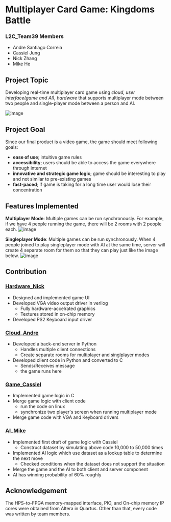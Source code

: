 # Multiplayer Card Game: Kingdoms Battle
### L2C_Team39 Members
- Andre Santiago Correia
- Cassiel Jung
- Nick Zhang
- Mike He

## Project Topic
Developing real-time multiplayer card game using *cloud, user interface(game and AI), hardware* that supports multiplayer mode between two people and single-player mode between a person and AI.

![image](https://user-images.githubusercontent.com/69894554/162331210-1848859a-3568-4246-a924-9c5b8c95b27b.png)

## Project Goal
Since our final product is a video game, the game should meet following goals:
- **ease of use**; intuitive game rules
- **accessibility**; users should be able to access the game everywhere through internet
- **innovative and strategic game logic**; game should be interesting to play and not similar to pre-existing games
- **fast-paced**; if game is taking for a long time user would lose their concentration

## Features Implemented
**Multiplayer Mode**: Multiple games can be run synchronously. For example, if we have 4 people running the game, there will be 2 rooms with 2 people each.
![image](https://user-images.githubusercontent.com/69894554/162332666-ee28c63f-9b6d-4b62-b050-c10e0941628a.png)

**Singleplayer Mode**: Multiple games can be run synchronously. When 4 people joined to play singleplayer mode with AI at the same time, server will create 4 separate room for them so that they can play just like the image below.
![image](https://user-images.githubusercontent.com/69894554/162333109-90437082-9111-4b77-947d-d7125249f5d8.png)


## Contribution
### [Hardware_Nick](https://github.com/UBC-CPEN391/l2c-39/tree/main/hardware)
- Designed and implemented game UI
- Developed VGA video output driver in verilog
    - Fully hardware-accelrated graphics
    - Textures stored in on-chip memory
- Developed PS2 Keyboard input driver
### [Cloud_Andre](https://github.com/UBC-CPEN391/l2c-39/tree/main/cloud)
- Developed a back-end server in Python
    - Handles multiple client connections
    - Create separate rooms for multiplayer and singlplayer modes
- Developed client code in Python and converted to C
    - Sends/Receives message
    - the game runs here
### [Game_Cassiel](https://github.com/UBC-CPEN391/l2c-39/tree/main/gameFiles)
- Implemented game logic in C
- Merge game logic with client code
    - run the code on linux
    - synchronize two player's screen when running multiplayer mode
- Merge game code with VGA and Keyboard drivers
### [AI_Mike](https://github.com/UBC-CPEN391/l2c-39/tree/main/AI)
- Implemented first draft of game logic with Cassiel
    - Construct dataset by simulating above code 10,000 to 50,000 times
- Implemented AI logic which use dataset as a lookup table to determine the next move
    - Checked conditions when the dataset does not support the situation
- Merge the game and the AI to both client and server component
- AI has winning probability of 60% roughly

## Acknowledgement
The HPS-to-FPGA memory-mapped interface, PIO, and On-chip memory IP cores were obtained from Altera 
in Quartus. Other than that, every code was written by team members.
